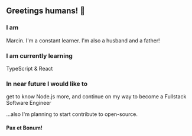 ## Greetings humans! 👋
### I am
Marcin. I'm a constant learner. I'm also a husband and a father!

### I am currently learning
TypeScript & React

### In near future I would like to 
get to know Node.js more, and continue on my way to become a Fullstack Software Engineer

...also I'm planning to start contribute to open-source.


#### Pax et Bonum!
<!--
**marcindampc/marcindampc** is a ✨ _special_ ✨ repository because its `README.md` (this file) appears on your GitHub profile.

Here are some ideas to get you started:

- 🔭 I’m currently working on ...
- 🌱 I’m currently learning ...
- 👯 I’m looking to collaborate on ...
- 🤔 I’m looking for help with ...
- 💬 Ask me about ...
- 📫 How to reach me: ...
- 😄 Pronouns: ...
- ⚡ Fun fact: ...
-->
